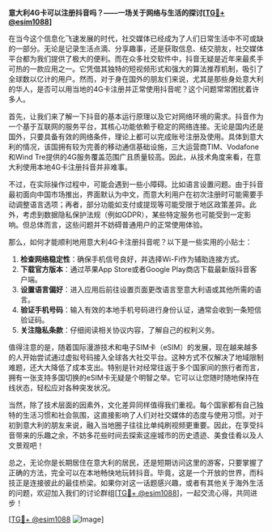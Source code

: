 **意大利4G卡可以注册抖音吗？——一场关于网络与生活的探讨[[TG💪+ @esim1088](https://t.me/s/esim1088)]**

在当今这个信息化飞速发展的时代，社交媒体已经成为了人们日常生活中不可或缺的一部分。无论是记录生活点滴、分享趣事，还是获取信息、结交朋友，社交媒体平台都为我们提供了极大的便利。而在众多社交软件中，抖音无疑是近年来最炙手可热的一款应用之一。它凭借其独特的短视频形式和强大的算法推荐机制，吸引了全球数以亿计的用户。然而，对于身在国外的朋友们来说，尤其是那些身处意大利的华人，是否可以用当地的4G卡注册并正常使用抖音呢？这个问题常常困扰着许多人。

首先，让我们来了解一下抖音的基本运行原理以及它对网络环境的需求。抖音作为一个基于互联网的服务平台，其核心功能依赖于稳定的网络连接。无论是国内还是国外，只要具备有效的网络条件，理论上都可以完成账号注册及使用。具体到意大利的情况，该国拥有较为完善的移动通信基础设施，三大运营商TIM、Vodafone和Wind Tre提供的4G服务覆盖范围广且质量较高。因此，从技术角度来看，在意大利使用本地4G卡注册抖音并非难事。

不过，在实际操作过程中，可能会遇到一些小障碍。比如语言设置问题。由于抖音最初面向中国市场推出，界面默认为中文，而意大利用户在初次注册时可能需要手动调整语言选项；再者，部分功能如支付或提现等可能受限于地区政策差异。此外，考虑到数据隐私保护法规（例如GDPR），某些特定服务也可能受到一定影响。但总体而言，这些问题并不妨碍普通用户的正常使用体验。

那么，如何才能顺利地用意大利4G卡注册抖音呢？以下是一些实用的小贴士：
1. **检查网络稳定性**：确保手机信号良好，并选择Wi-Fi作为辅助连接方式。
2. **下载官方版本**：通过苹果App Store或者Google Play商店下载最新版抖音客户端。
3. **设置语言偏好**：进入应用后前往设置页面更改语言至意大利语或其他所需的语言。
4. **验证手机号码**：输入有效的本地手机号码进行身份认证，通常会收到一条短信验证码。
5. **关注隐私条款**：仔细阅读相关协议内容，了解自己的权利义务。

值得注意的是，随着国际漫游技术和电子SIM卡（eSIM）的发展，现在越来越多的人开始尝试通过虚拟号码接入全球各大社交平台。这种方式不仅解决了地域限制难题，还大大降低了成本支出。特别是针对经常往返于多个国家间的旅行者而言，拥有一张支持多国切换的eSIM卡无疑是个明智之举。它可以让您随时随地保持在线状态，轻松应对各种突发状况。

当然，除了技术层面的因素外，文化差异同样值得我们重视。每个国家都有自己独特的生活习惯和社会氛围，这直接影响了人们对社交媒体的态度与使用习惯。对于初到意大利的朋友来说，融入当地圈子往往比单纯刷视频更重要。因此，在享受抖音带来的乐趣之余，不妨多花些时间去探索这座城市的历史遗迹、美食佳肴以及人文景观吧！

总之，无论你是长期居住在意大利的居民，还是短期访问这里的游客，只要掌握了正确的方法，完全可以在本地畅快地玩转抖音。毕竟，这是一个开放的世界，而科技正是连接彼此的最佳桥梁。如果你对这一话题感兴趣，或者有其他关于海外生活的问题，欢迎加入我们的讨论群组[[TG💪+ @esim1088](https://t.me/s/esim1088)]，一起交流心得，共同进步！

[[TG💪+ @esim1088](https://t.me/s/esim1088) ![Image](https://i.postimg.cc/4NQfJmqS/Snipaste-2025-05-13-00-14-12.png)]